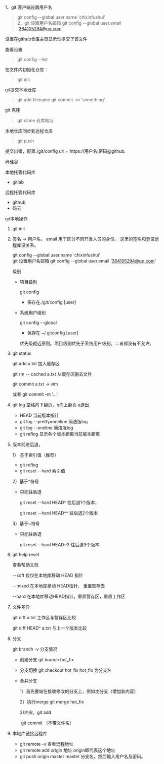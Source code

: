 1、git 客户端设置用户名
   >git config --global user.name 'chixinfushui'  
   >2、git 设置用户名邮箱
   >git config --global user.email '364105294@qq.com'

设置在github仓库主页显示谁提交了该文件

查看设置
>git config --list

在文件内初始化仓库：
>git init

git提交本地仓库
>git add filename
>git commit -m 'something'

git 克隆
>git clone 仓库地址

本地仓库同步到远程仓库
>git push


提交出错，配置./git/config
url = https://用户名:密码@github.





尚硅谷

本地托管代码库

- gitlab

远程托管代码库

- github
- 码云



git本地操作

1. git init

2. 签名   ->  用户名， email    用于区分不同开发人员的身份。   这里的签名和登录远程库没关系。

   git config --global user.name 'chixinfushui'  
   git 设置用户名邮箱
   git config --global user.email '364105294@qq.com'

   级别  

   - 项目级别

     git config

     - 保存在./git/config    [user]

   - 系统用户级别

     git config --global

     - 保存在  ~/.gitconfig   [user]

     优先级就近原则。项目级别优先于系统用户级别。二者都没有不允许。

3. git status

   git add a.txt       加入缓存区

   git rm -- cached a.txt       从缓存区删去文件

   git commit a.txt           ->   vim   

   或者 git commit -m '...'

4. git log       空格向下翻页，b向上翻页 q退出

   - HEAD 当前版本指针
   - git log --pretty=oneline   简洁版log
   - git log --oneline   简洁版log
   - git reflog    显示各个版本距离当前版本距离

5. 版本前进后退，

   1） 基于索引值（推荐）

   - git reflog
   - git reset --hard 索引值

   2）基于^符号

   - 只能往后退 

     git reset --hard HEAD^    往后退1个版本，

     git reset --hard HEAD^^  往后退2个版本

   3）基于~符号

   - 只能往后退

     ​git reset --hard HEAD~3   往后退3个版本

6. git help reset 

   查看帮助文档

   --soft   仅仅在本地库移动 HEAD 指针

   --mixed     在本地库移动 HEAD指针， 重置暂存去

   --hard    在本地库移动HEAD指针，重置暂存区，重置工作区

7. 文件差异

   git diff a.txt       工作区与暂存区比较

   git diff HEAD^ a.txt     与上一个版本比较

8. 分支

   git branch -v        分支情况

   - 创建分支      git branch hot_fix

   - 分支切换      git checkout  hot_fix                  hot_fix   为分支名

   - 合并分支      

     1）首先要站在接收修改的分支上，例如主分支（增加新内容）

     2）执行merge           git merge hot_fix

     3)冲突，git add 

     ​              git commit       （不带文件名）

9. 本地库链接远程库

   - git remote -v          查看远程地址
   - git remote add origin 地址                origin即代表这个地址
   - git push origin master                   master    分支名，然后输入用户名及密码。